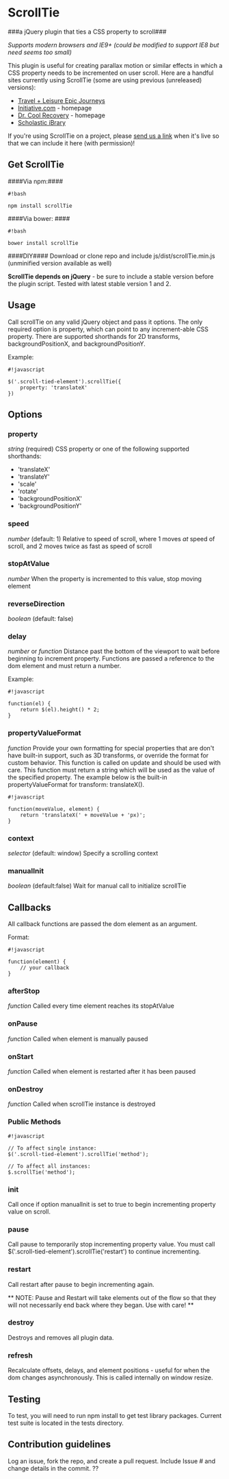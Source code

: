 # ScrollTie #

###a jQuery plugin that ties a CSS property to scroll###

*Supports modern browsers and IE9+ (could be modified to support IE8 but need seems too small)*

This plugin is useful for creating parallax motion or similar effects in which a CSS property needs to be incremented on user scroll.  Here are a handful sites currently using ScrollTie (some are using previous (unreleased) versions):

* [Travel + Leisure Epic Journeys](http://www.travelandleisure.com/promo/epic-journeys)
* [Initiative.com](http://initiative.com/) - homepage
* [Dr. Cool Recovery](http://www.drcoolrecovery.com) - homepage
* [Scholastic iBrary](http://teacher.scholastic.com/products/classroombooks/ibrary)

If you're using ScrollTie on a project, please [send us a link](mailto:megan@expandtheroom.com) when it's live so that we can include it here (with permission)!

## Get ScrollTie ##

####Via npm:####
```
#!bash

npm install scrollTie
```
####Via bower: ####

```
#!bash

bower install scrollTie
```
####DIY####
Download or clone repo and include js/dist/scrollTie.min.js (unminified version available as well)

**ScrollTie depends on jQuery** - be sure to include a stable version before the plugin script.  Tested with latest stable version 1 and 2.

## Usage ##

Call scrollTie on any valid jQuery object and pass it options.  The only required option is property, which can point to any increment-able CSS property.  There are supported shorthands for 2D transforms, backgroundPositionX, and backgroundPositionY.

Example:

```
#!javascript

$('.scroll-tied-element').scrollTie({
    property: 'translateX'
})

```


## Options ##

### property ###
_string_ (required) CSS property or one of the following supported shorthands:

* 'translateX'
* 'translateY'
* 'scale'
* 'rotate'
* 'backgroundPositionX'
* 'backgroundPositionY'

### speed ###
_number_ (default: 1) Relative to speed of scroll, where 1 moves *at* speed of scroll, and 2 moves twice as fast as speed of scroll

### stopAtValue ###
_number_ When the property is incremented to this value, stop moving element

### reverseDirection ###
_boolean_ (default: false)

### delay ###
_number_ or _function_ Distance past the bottom of the viewport to wait before beginning to increment property. Functions are passed a reference to the dom element and must return a number.

Example:

```
#!javascript

function(el) {
    return $(el).height() * 2;
}

```

### propertyValueFormat ###
_function_ Provide your own formatting for special properties that are don't have built-in support, such as 3D transforms, or override the format for custom behavior.  This function is called on update and should be used with care. This function must return a string which will be used as the value of the specified property. The example below is the built-in propertyValueFormat for transform: translateX().

```
#!javascript

function(moveValue, element) {
    return 'translateX(' + moveValue + 'px)';
}

```

### context ###
_selector_ (default: window) Specify a scrolling context

### manualInit ###
_boolean_ (default:false) Wait for manual call to initialize scrollTie
  

## Callbacks ##

All callback functions are passed the dom element as an argument.

Format:

```
#!javascript

function(element) {
    // your callback
}

```


### afterStop ###
_function_ Called every time element reaches its stopAtValue

### onPause ###
_function_ Called when element is manually paused

### onStart ###
_function_ Called when element is restarted after it has been paused

### onDestroy ###
_function_ Called when scrollTie instance is destroyed


### Public Methods ###

```
#!javascript

// To affect single instance:
$('.scroll-tied-element').scrollTie('method');

// To affect all instances:
$.scrollTie('method');

```

### init ###
Call once if option manualInit is set to true to begin incrementing property value on scroll.

### pause ###
Call pause to temporarily stop incrementing property value. You must call $('.scroll-tied-element').scrollTie('restart') to continue incrementing.

### restart ###
Call restart after pause to begin incrementing again.

** NOTE: Pause and Restart will take elements out of the flow so that they will not necessarily end back where they began.  Use with care! **

### destroy ###
Destroys and removes all plugin data.

### refresh ###
Recalculate offsets, delays, and element positions - useful for when the dom changes asynchronously.  This is called internally on window resize.


## Testing ##

To test, you will need to run npm install to get test library packages.  Current test suite is located in the tests directory.


## Contribution guidelines ##

Log an issue, fork the repo, and create a pull request.  Include Issue # and change details in the commit. ??